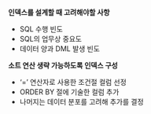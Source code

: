 **인덱스를 설계할 때 고려해야할 사항**

- SQL 수행 빈도
- SQL의 업무상 중요도
- 데이터 양과 DML 발생 빈도

**소트 연산 생략 가능하도록 인덱스 구성**

- ‘=’ 연산자로 사용한 조건절 컬럼 선정
- ORDER BY 절에 기술한 컬럼 추가
- 나머지는 데이터 분포를 고려해 추가를 결정